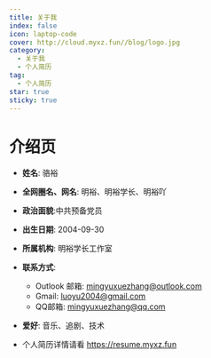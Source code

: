 ```yaml
---
title: 关于我
index: false
icon: laptop-code
cover: http://cloud.myxz.fun//blog/logo.jpg
category:
  - 关于我
  - 个人简历
tag:
  - 个人简历
star: true
sticky: true
---
```


# 介绍页

- **姓名**: 骆裕

- **全网圈名、网名**: 明裕、明裕学长、明裕吖

- **政治面貌**:中共预备党员

- **出生日期**: 2004-09-30

- **所属机构**: 明裕学长工作室

- **联系方式**:

    - Outlook 邮箱: <mingyuxuezhang@outlook.com>
    - Gmail: <luoyu2004@gmail.com>
    - QQ邮箱: <mingyuxuezhang@qq.com>

- **爱好**: 音乐、追剧、技术

    

- 个人简历详情请看
    https://resume.myxz.fun

<Catalog />
